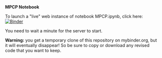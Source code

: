 **MPCP Notebook**

To launch a "live" web instance of notebook MPCP.ipynb, click here: 
[![Binder](https://mybinder.org/badge_logo.svg)](https://mybinder.org/v2/gh/mgrigni/cs424/master?filepath=MPCP.ipynb)

You need to wait a minute for the server to start.

**Warning:** you get a temporary clone of this repository on mybinder.org, but it will eventually disappear!
So be sure to copy or download any revised code that you want to keep.
